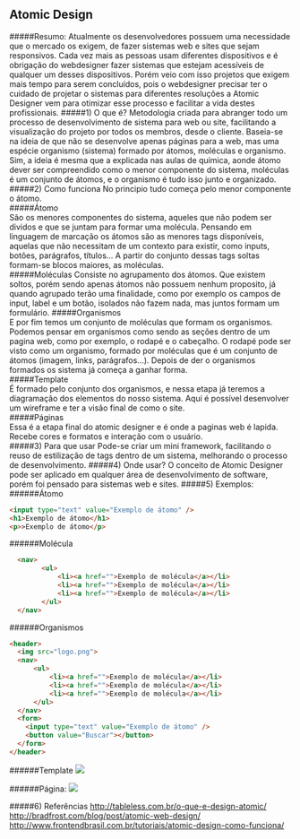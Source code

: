 
## Atomic Design
#####Resumo:
Atualmente  os desenvolvedores possuem uma necessidade que o mercado os exigem, de fazer sistemas web e sites que sejam responsivos. Cada vez mais as pessoas usam diferentes dispositivos e é obrigação do webdesigner fazer sistemas que estejam acessíveis de qualquer um desses dispositivos. 
Porém veio com isso projetos que exigem mais tempo para serem concluídos, pois o webdesigner precisar ter o cuidado de projetar o sistemas para diferentes resoluções a Atomic Designer vem para otimizar esse processo e facilitar a vida destes profissionais.
#####1) O que é?
Metodologia criada para abranger todo um processo de desenvolvimento de sistema para web ou site, facilitando a visualização do projeto por todos os membros, desde o cliente. Baseia-se na ideia de que não se desenvolve apenas páginas para a web, mas uma espécie organismo (sistema) formado por átomos, moléculas e organismo.  Sim, a ideia é mesma que a explicada nas aulas de química, aonde átomo dever ser compreendido como o menor componente do sistema, moléculas é um conjunto de átomos, e o organismo é tudo isso junto e organizado.
#####2) Como funciona
No principio tudo começa pelo menor componente o  átomo.<br />
#####Átomo<br />
São os menores componentes do sistema, aqueles que não podem ser dividos e que se juntam para formar uma molécula. Pensando em linguagem de marcação os átomos são as menores tags disponíveis, aquelas que não necessitam de um contexto para existir, como inputs, botões, parágrafos, títulos...
A partir do conjunto dessas tags soltas formam-se blocos maiores, as moléculas.<br />
#####Moléculas
Consiste no agrupamento dos átomos. Que existem soltos, porém sendo apenas átomos não possuem nenhum proposito, já quando agrupado terão uma finalidade, como por exemplo os campos de input, label e um botão, isolados não fazem nada, mas juntos formam um formulário.
#####Organismos<br />
E por fim temos um conjunto de moléculas que formam os organismos. Podemos pensar em organismos como sendo as seções dentro de um pagina web, como por exemplo, o rodapé e o cabeçalho. O rodapé pode ser visto como um organismo, formado por moléculas que é um conjunto de átomos (imagem, links, parágrafos...).
Depois de der o organismos formados os sistema já começa a ganhar forma.<br />
#####Template<br />
É formado pelo conjunto dos organismos, e nessa etapa já teremos a diagramação dos elementos do nosso sistema.  Aqui é possível desenvolver um wireframe  e ter a visão final de como o site.<br />
#####Páginas<br />
Essa é a etapa final do atomic designer e é onde a paginas web é lapida. Recebe cores e formatos e interação com o usuário.<br />
#####3) Para que usar
Pode-se criar um mini framework, facilitando o reuso de estilização de tags dentro de um sistema, melhorando o processo de desenvolvimento.
#####4) Onde usar?
O conceito de Atomic Designer pode ser aplicado em qualquer área de desenvolvimento de software, porém foi pensado para sistemas web e sites.
#####5) Exemplos:
######Átomo
```html
<input type="text" value="Exemplo de átomo" />
<h1>Exemplo de átomo</h1>
<p>>Exemplo de átomo</p>
```
######Molécula
```html
  <nav>
        <ul>
            <li><a href="">Exemplo de molécula</a></li>
            <li><a href="">Exemplo de molécula</a></li>
            <li><a href="">Exemplo de molécula</a></li>
        </ul>
  </nav>
  ```
######Organismos
  ```html
  <header>
    <img src="logo.png">
    <nav>
        <ul>
            <li><a href="">Exemplo de molécula</a></li>
            <li><a href="">Exemplo de molécula</a></li>
            <li><a href="">Exemplo de molécula</a></li>
        </ul>
    </nav>
    <form>
      <input type="text" value="Exemplo de átomo" />
      <button value="Buscar"></button>
    </form>
</header>
```
######Template
<img src="http://bradfrost.com/wp-content/uploads/2013/06/template1.jpg">

######Página:
<img src="http://bradfrost.com/wp-content/uploads/2013/06/page1.jpg">



#####6) Referências
http://tableless.com.br/o-que-e-design-atomic/<br />
http://bradfrost.com/blog/post/atomic-web-design/<br />
http://www.frontendbrasil.com.br/tutoriais/atomic-design-como-funciona/

